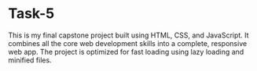 # Task-5
This is my final capstone project built using HTML, CSS, and JavaScript. It combines all the core web development skills into a complete, responsive web app. The project is optimized for fast loading using lazy loading and minified files.
